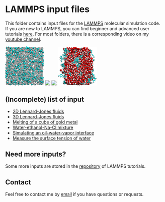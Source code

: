 # LAMMPS input files

This folder contains input files for the [LAMMPS](https://www.lammps.org/) molecular simulation code.
If you are new to LAMMPS, you can find beginner and advanced user tutorials [here](https://lammpstutorials.github.io/).
For most folders, there is a corresponding video on my [youtube channel](https://www.youtube.com/channel/UCLmK_9wpyLVpcP7BPgN6BIw). 

<p float="left">
  <a href="3D-lennard-jones-fluid/"><img src="3D-lennard-jones-fluid/LJ.png" width="24.5%" /></a>
  <a href="salt-dissolution-water/"><img src="salt-dissolution-water/NaCldissolution.jpeg" width="24.5%" /></a>
  <a href="CNT-under-deformation/"><img src="CNT-under-deformation/cnt-under-deformation.jpg" width="24.5%" /></a>
  <a href="water-toluene-interface/"><img src="water-toluene-interface/water-toluene.png" width="24.5%" /></a>
</p>

## (Incomplete) list of input

* [2D Lennard-Jones fluids](2D-lennard-jones-fluid/)
* [3D Lennard-Jones fluids](3D-lennard-jones-fluid/)
* [Melting of a cube of gold metal](melting-gold/)
* [Water-ethanol-Na-Cl mixture](water-ethanol/)
* [Simulating an oil-water-vapor interface](water-toluene-interface/)
* [Measure the surface tension of water](water-vapour/)

## Need more inputs?

Some more inputs are stored in the [repository](https://github.com/lammpstutorials/lammpstutorials.github.io) of LAMMPS tutorials.

## Contact 

Feel free to contact me by [email](https://simongravelle.github.io/) if you have questions or requests.
